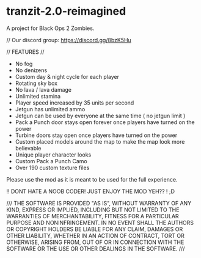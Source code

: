 # tranzit-2.0-reimagined
A project for Black Ops 2 Zombies.

// Our discord group: https://discord.gg/8bzK5Hu

// FEATURES //

- No fog
- No denizens
- Custom day & night cycle for each player
- Rotating sky box
- No lava / lava damage
- Unlimited stamina
- Player speed increased by 35 units per second
- Jetgun has unlimited ammo
- Jetgun can be used by everyone at the same time ( no jetgun limit )
- Pack a Punch door stays open forever once players have turned on the power
- Turbine doors stay open once players have turned on the power
- Custom placed models around the map to make the map look more believable 
- Unique player character looks
- Custom Pack a Punch Camo
- Over 190 custom texture files

Please use the mod as it is meant to be used for the full experience.

!! DONT HATE A NOOB CODER! JUST ENJOY THE MOD YEH?? ! ;D

///
THE SOFTWARE IS PROVIDED "AS IS", WITHOUT WARRANTY OF ANY KIND, EXPRESS OR IMPLIED, INCLUDING BUT NOT LIMITED TO THE WARRANTIES OF MERCHANTABILITY, FITNESS FOR A PARTICULAR PURPOSE AND NONINFRINGEMENT. IN NO EVENT SHALL THE AUTHORS OR COPYRIGHT HOLDERS BE LIABLE FOR ANY CLAIM, DAMAGES OR OTHER LIABILITY, WHETHER IN AN ACTION OF CONTRACT, TORT OR OTHERWISE, ARISING FROM, OUT OF OR IN CONNECTION WITH THE SOFTWARE OR THE USE OR OTHER DEALINGS IN THE SOFTWARE.
///
